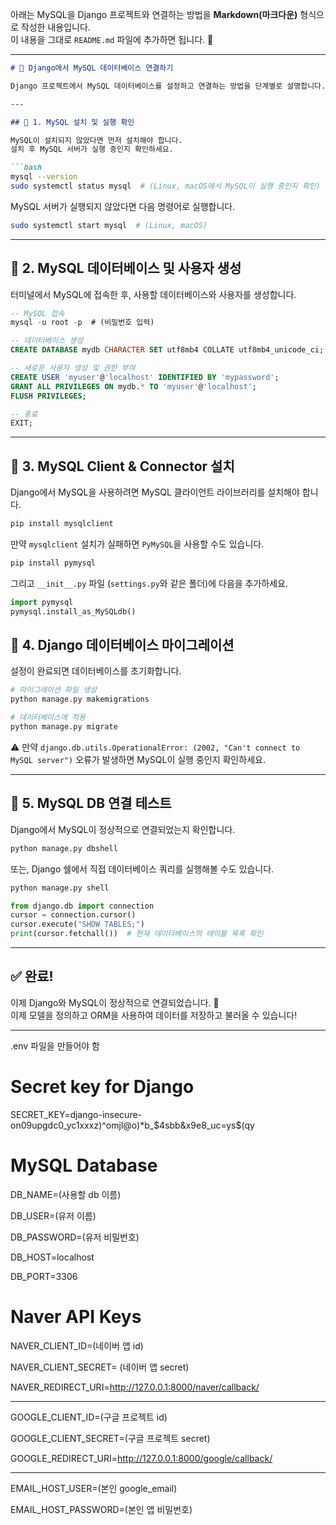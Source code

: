 아래는 MySQL을 Django 프로젝트와 연결하는 방법을 **Markdown(마크다운)** 형식으로 작성한 내용입니다.  
이 내용을 그대로 `README.md` 파일에 추가하면 됩니다. 🚀  

---

```markdown
# 📌 Django에서 MySQL 데이터베이스 연결하기

Django 프로젝트에서 MySQL 데이터베이스를 설정하고 연결하는 방법을 단계별로 설명합니다.

---

## 📌 1. MySQL 설치 및 실행 확인

MySQL이 설치되지 않았다면 먼저 설치해야 합니다.  
설치 후 MySQL 서버가 실행 중인지 확인하세요.

```bash
mysql --version
sudo systemctl status mysql  # (Linux, macOS에서 MySQL이 실행 중인지 확인)
```

MySQL 서버가 실행되지 않았다면 다음 명령어로 실행합니다.

```bash
sudo systemctl start mysql  # (Linux, macOS)
```

---

## 📌 2. MySQL 데이터베이스 및 사용자 생성

터미널에서 MySQL에 접속한 후, 사용할 데이터베이스와 사용자를 생성합니다.

```sql
-- MySQL 접속
mysql -u root -p  # (비밀번호 입력)

-- 데이터베이스 생성
CREATE DATABASE mydb CHARACTER SET utf8mb4 COLLATE utf8mb4_unicode_ci;

-- 새로운 사용자 생성 및 권한 부여
CREATE USER 'myuser'@'localhost' IDENTIFIED BY 'mypassword';
GRANT ALL PRIVILEGES ON mydb.* TO 'myuser'@'localhost';
FLUSH PRIVILEGES;

-- 종료
EXIT;
```

---

## 📌 3. MySQL Client & Connector 설치

Django에서 MySQL을 사용하려면 MySQL 클라이언트 라이브러리를 설치해야 합니다.

```bash
pip install mysqlclient
```

만약 `mysqlclient` 설치가 실패하면 `PyMySQL`을 사용할 수도 있습니다.

```bash
pip install pymysql
```

그리고 `__init__.py` 파일 (`settings.py`와 같은 폴더)에 다음을 추가하세요.

```python
import pymysql
pymysql.install_as_MySQLdb()
```


## 📌 4. Django 데이터베이스 마이그레이션

설정이 완료되면 데이터베이스를 초기화합니다.

```bash
# 마이그레이션 파일 생성
python manage.py makemigrations

# 데이터베이스에 적용
python manage.py migrate
```

⚠️ 만약 `django.db.utils.OperationalError: (2002, "Can't connect to MySQL server")` 오류가 발생하면 MySQL이 실행 중인지 확인하세요.

---

## 📌 5. MySQL DB 연결 테스트

Django에서 MySQL이 정상적으로 연결되었는지 확인합니다.

```bash
python manage.py dbshell
```

또는, Django 쉘에서 직접 데이터베이스 쿼리를 실행해볼 수도 있습니다.

```bash
python manage.py shell
```

```python
from django.db import connection
cursor = connection.cursor()
cursor.execute("SHOW TABLES;")
print(cursor.fetchall())  # 현재 데이터베이스의 테이블 목록 확인
```

---

## ✅ 완료!

이제 Django와 MySQL이 정상적으로 연결되었습니다. 🎉  
이제 모델을 정의하고 ORM을 사용하여 데이터를 저장하고 불러올 수 있습니다!

---


.env 파일을 만들어야 함
# Secret key for Django
SECRET_KEY=django-insecure-on09upgdc0_yc1xxxz)^omjl@o)*b_$4sbb&x9e8_uc=ys$(qy

# MySQL Database
DB_NAME=(사용할 db 이름)

DB_USER=(유저 이름)

DB_PASSWORD=(유저 비밀번호)

DB_HOST=localhost

DB_PORT=3306

# Naver API Keys
NAVER_CLIENT_ID=(네이버 앱 id)

NAVER_CLIENT_SECRET= (네이버 앱 secret)

NAVER_REDIRECT_URI=http://127.0.0.1:8000/naver/callback/


---
GOOGLE_CLIENT_ID=(구글 프로젝트 id)

GOOGLE_CLIENT_SECRET=(구글 프로젝트 secret)

GOOGLE_REDIRECT_URI=http://127.0.0.1:8000/google/callback/


---
EMAIL_HOST_USER=(본인 google_email)

EMAIL_HOST_PASSWORD=(본인 앱 비밀번호)
